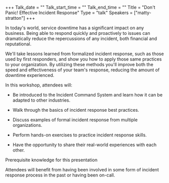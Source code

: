 +++
Talk_date = ""
Talk_start_time = ""
Talk_end_time = ""
Title = "Don't Panic! Effective Incident Response"
Type = "talk"
Speakers = ["matty-stratton"]
+++

In today's world, service downtime has a significant impact on any business. Being able to respond quickly and proactively to issues can dramatically reduce the repercussions of any incident, both financial and reputational.

We'll take lessons learned from formalized incident response, such as those used by first responders, and show you how to apply those same practices to your organization. By utilizing these methods you'll improve both the speed and effectiveness of your team's response, reducing the amount of downtime experienced.

In this workshop, attendees will:

* Be introduced to the Incident Command System and learn how it can be adapted to other industries.

* Walk through the basics of incident response best practices.

* Discuss examples of formal incident response from multiple organizations.

* Perform hands-on exercises to practice incident response skills.

* Have the opportunity to share their real-world experiences with each other.


Prerequisite knowledge for this presentation

Attendees will benefit from having been involved in some form of incident response process in the past or having been on-call.
